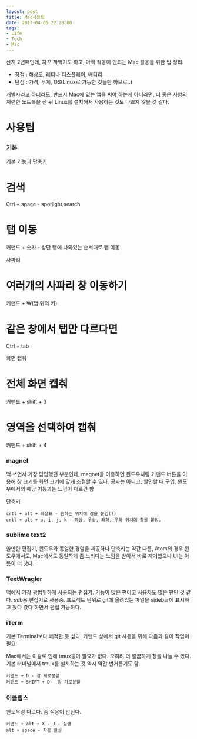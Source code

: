 ```yaml
---
layout: post
title: Mac사용팁
date: 2017-04-05 22:28:00
tags:
- Life
- Tech
- Mac
---
```


산지 2년째인데, 자꾸 까먹기도 하고, 아직 적응이 안되는 Mac 활용을 위한 팁 정리.

- 장점 : 해상도, 레티나 디스플레이, 배터리
- 단점 : 가격, 무게, OS(Linux로 가능한 것들만 하므로..)

개발자라고 하더라도, 반드시 Mac에 있는 앱을 써야 하는게 아니라면, 더 좋은 사양의 저렴한 노트북을 산 뒤 Linux를 설치해서 사용하는 것도 나쁘지 않을 것 같다.

# 사용팁


### 기본

기본 기능과 단축키

   # 검색
   Ctrl + space - spotlight search
   # 탭 이동
   커맨드 + 숫자 - 상단 탭에 나와있는 순서대로 탭 이동

사파리

  # 여러개의 사파리 창 이동하기
  커맨드 + ₩(탭 위의 키)  
  # 같은 창에서 탭만 다르다면
  Ctrl + tab

화면 캡춰

  # 전체 화면 캡춰
  커맨드 + shift + 3
  # 영역을 선택하여 캡춰
  커맨드 + shift + 4

### magnet

맥 쓰면서 가장 답답했던 부분인데, magnet을 이용하면 윈도우처럼 커맨드 버튼을 이용해 창 크기를 화면 크기에 맞게 조절할 수 있다. 공짜는 아니고, 할인할 때 구입. 윈도우에서의 해당 기능과는 느낌이 다르긴 함

단축키

    crtl + alt + 화살표 - 원하는 위치에 창을 붙임(?)
    crtl + alt + u, i, j, k - 좌상, 우상, 좌하, 우하 위치에 창을 붙임.


### sublime text2

쓸만한 편집기, 윈도우와 동일한 경험을 제공하나 단축키는 약간 다름, Atom의 경우 윈도우에서도, Mac에서도 동일하게 좀 느리다는 느낌을 받아서 바로 제거했으나 UI는 아톰이 더 낫다.

### TextWragler

맥에서 가장 광범위하게 사용되는 편집기. 기능이 많은 편이고 사용자도 많은 편인 것 같다. sub용 편집기로 사용중. 프로젝트 단위로 git에 올려있는 파일을 sidebar에 표시하고 왔다 갔다 하면서 편집 가능하다.

### iTerm

기본 Terminal보다 쾌적한 듯 싶다. 커맨드 상에서 git 사용을 위해 다음과 같이 작업이 필요

Mac에서는 이걸로 인해 tmux등이 필요가 없다. 오히려 더 깔끔하게 창을 나눌 수 있다. 기본 터미널에서 tmux를 설치하는 것 역시 약간 번거롭기도 함.

    커맨드 + D - 창 세로분할
    커맨드 + SHIFT + D - 창 가로분할

### 이클립스

윈도우랑 다르다. 좀 적응이 안된다.

    커맨드 + alt + X - J - 실행
    alt + space - 자동 완성

